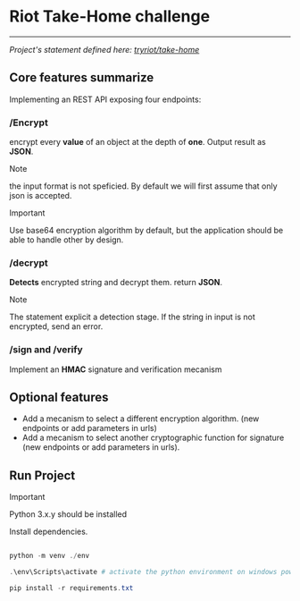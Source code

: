 # Riot Take-Home challenge
--------------------------

*Project's statement defined here: [tryriot/take-home](https://github.com/tryriot/take-home)*

## Core features summarize

Implementing an REST API exposing four endpoints:

### /Encrypt
encrypt every **value** of an object at the depth of **one**. Output result as **JSON**. 

> [!NOTE]
>  the input format is not speficied. By default we will first assume that only json is accepted.

> [!IMPORTANT] 
> Use base64 encryption algorithm by default, but the application should be able to handle other by design.

### **/decrypt** 

**Detects** encrypted string and decrypt them. return **JSON**.

> [!NOTE]
> The statement explicit a detection stage. If the string in input is not encrypted, send an error.

### /sign and /verify

Implement an **HMAC** signature and verification mecanism

## Optional features

- Add a mecanism to select a different encryption algorithm. (new endpoints or add parameters in urls)
- Add a mecanism to select another cryptographic function for signature (new endpoints or add parameters in urls).

## Run Project

> [!IMPORTANT]
> Python 3.x.y should be installed

Install dependencies.

```powershell

python -m venv ./env

.\env\Scripts\activate # activate the python environment on windows powershell

pip install -r requirements.txt

```
